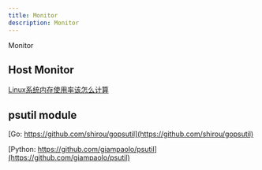 ```yaml
---
title: Monitor
description: Monitor
---
```


Monitor

## Host Monitor

[Linux系统内存使用率该怎么计算](https://mp.weixin.qq.com/s/NXqH6JY26_zoHgRZlDeGjg)

## psutil module

[Go: https://github.com/shirou/gopsutil](https://github.com/shirou/gopsutil)

[Python: https://github.com/giampaolo/psutil](https://github.com/giampaolo/psutil)
